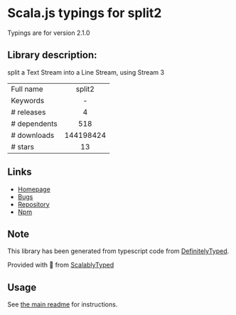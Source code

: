 
# Scala.js typings for split2

Typings are for version 2.1.0

## Library description:
split a Text Stream into a Line Stream, using Stream 3

|                    |                 |
| ------------------ | :-------------: |
| Full name          | split2 |
| Keywords           | - |
| # releases         | 4 |
| # dependents       | 518 |
| # downloads        | 144198424 |
| # stars            | 13 |

## Links
- [Homepage](https://github.com/mcollina/split2#readme)
- [Bugs](http://github.com/mcollina/split2/issues)
- [Repository](https://github.com/mcollina/split2)
- [Npm](https://www.npmjs.com/package/split2)
    


## Note
This library has been generated from typescript code from [DefinitelyTyped](https://definitelytyped.org).

Provided with :purple_heart: from [ScalablyTyped](https://github.com/oyvindberg/ScalablyTyped)

## Usage
See [the main readme](../../readme.md) for instructions.


